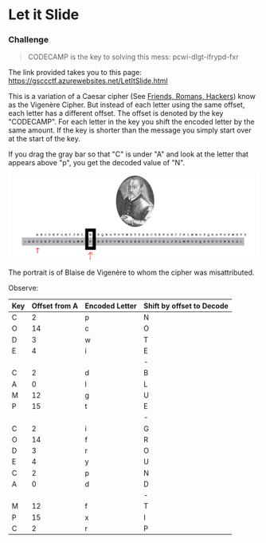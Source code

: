 # Let it Slide

### Challenge
> CODECAMP is the key to solving this mess: pcwi-dlgt-ifrypd-fxr

The link provided takes you to this page: https://gsccctf.azurewebsites.net/LetItSlide.html  

This is a variation of a Caesar cipher (See [Friends, Romans, Hackers](../FriendsRomans)) know as the Vigenère Cipher. But instead of each letter using the same offset, each letter has a different offset. The offset is denoted by the key "CODECAMP". For each letter in the key you shift the encoded letter by the same amount. If the key is shorter than the message you simply start over at the start of the key.  

If you drag the gray bar so that "C" is under "A" and look at the letter that appears above "p", you get the decoded value of "N".  

![](vigenere.PNG)  

 The portrait is of Blaise de Vigenère to whom the cipher was misattributed.  

 Observe:  

|Key | Offset from A | Encoded Letter | Shift by offset to Decode |  
|---|---|---|---|
|C|2|p|N|
|O|14|c|O|
|D|3|w|T|
|E|4|i|E|
||||-|
|C|2|d|B|
|A|0|l|L|
|M|12|g|U|
|P|15|t|E|
||||-|
|C|2|i|G|
|O|14|f|R|
|D|3|r|O|
|E|4|y|U|
|C|2|p|N|
|A|0|d|D|
||||-|
|M|12|f|T|
|P|15|x|I|
|C|2|r|P|
